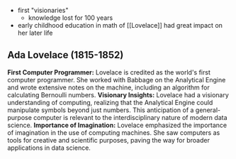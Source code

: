 - first "visionaries"
	- knowledge lost for 100 years
- early childhood education in math of [[Lovelace]] had great impact on her later life
## Ada Lovelace (1815-1852)
**First Computer Programmer:** 
  Lovelace is credited as the world's first computer programmer. She worked with Babbage on the Analytical Engine and wrote extensive notes on the machine, including an algorithm for calculating Bernoulli numbers.
**Visionary Insights:** 
  Lovelace had a visionary understanding of computing, realizing that the Analytical Engine could manipulate symbols beyond just numbers. This anticipation of a general-purpose computer is relevant to the interdisciplinary nature of modern data science.
**Importance of Imagination:** 
  Lovelace emphasized the importance of imagination in the use of computing machines. She saw computers as tools for creative and scientific purposes, paving the way for broader applications in data science.